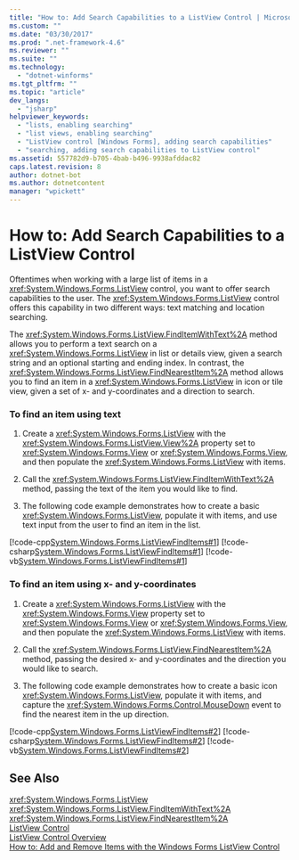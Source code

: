 ```yaml
---
title: "How to: Add Search Capabilities to a ListView Control | Microsoft Docs"
ms.custom: ""
ms.date: "03/30/2017"
ms.prod: ".net-framework-4.6"
ms.reviewer: ""
ms.suite: ""
ms.technology: 
  - "dotnet-winforms"
ms.tgt_pltfrm: ""
ms.topic: "article"
dev_langs: 
  - "jsharp"
helpviewer_keywords: 
  - "lists, enabling searching"
  - "list views, enabling searching"
  - "ListView control [Windows Forms], adding search capabilities"
  - "searching, adding search capabilities to ListView control"
ms.assetid: 557782d9-b705-4bab-b496-9938afddac82
caps.latest.revision: 8
author: dotnet-bot
ms.author: dotnetcontent
manager: "wpickett"
---
```

# How to: Add Search Capabilities to a ListView Control
Oftentimes when working with a large list of items in a <xref:System.Windows.Forms.ListView> control, you want to offer search capabilities to the user. The <xref:System.Windows.Forms.ListView> control offers this capability in two different ways: text matching and location searching.  
  
 The <xref:System.Windows.Forms.ListView.FindItemWithText%2A> method allows you to perform a text search on a <xref:System.Windows.Forms.ListView> in list or details view, given a search string and an optional starting and ending index. In contrast, the <xref:System.Windows.Forms.ListView.FindNearestItem%2A> method allows you to find an item in a <xref:System.Windows.Forms.ListView> in icon or tile view, given a set of x- and y-coordinates and a direction to search.  
  
### To find an item using text  
  
1.  Create a <xref:System.Windows.Forms.ListView> with the <xref:System.Windows.Forms.ListView.View%2A> property set to <xref:System.Windows.Forms.View> or <xref:System.Windows.Forms.View>, and then populate the <xref:System.Windows.Forms.ListView> with items.  
  
2.  Call the <xref:System.Windows.Forms.ListView.FindItemWithText%2A> method, passing the text of the item you would like to find.  
  
3.  The following code example demonstrates how to create a basic <xref:System.Windows.Forms.ListView>, populate it with items, and use text input from the user to find an item in the list.  
  
 [!code-cpp[System.Windows.Forms.ListViewFindItems#1](../../../../samples/snippets/cpp/VS_Snippets_Winforms/System.Windows.Forms.ListViewFindItems/cpp/form1.cpp#1)]
 [!code-csharp[System.Windows.Forms.ListViewFindItems#1](../../../../samples/snippets/csharp/VS_Snippets_Winforms/System.Windows.Forms.ListViewFindItems/CS/form1.cs#1)]
 [!code-vb[System.Windows.Forms.ListViewFindItems#1](../../../../samples/snippets/visualbasic/VS_Snippets_Winforms/System.Windows.Forms.ListViewFindItems/VB/form1.vb#1)]  
  
### To find an item using x- and y-coordinates  
  
1.  Create a <xref:System.Windows.Forms.ListView> with the <xref:System.Windows.Forms.View> property set to <xref:System.Windows.Forms.View> or <xref:System.Windows.Forms.View>, and then populate the <xref:System.Windows.Forms.ListView> with items.  
  
2.  Call the <xref:System.Windows.Forms.ListView.FindNearestItem%2A> method, passing the desired x- and y-coordinates and the direction you would like to search.  
  
3.  The following code example demonstrates how to create a basic icon <xref:System.Windows.Forms.ListView>, populate it with items, and capture the <xref:System.Windows.Forms.Control.MouseDown> event to find the nearest item in the up direction.  
  
 [!code-cpp[System.Windows.Forms.ListViewFindItems#2](../../../../samples/snippets/cpp/VS_Snippets_Winforms/System.Windows.Forms.ListViewFindItems/cpp/form1.cpp#2)]
 [!code-csharp[System.Windows.Forms.ListViewFindItems#2](../../../../samples/snippets/csharp/VS_Snippets_Winforms/System.Windows.Forms.ListViewFindItems/CS/form1.cs#2)]
 [!code-vb[System.Windows.Forms.ListViewFindItems#2](../../../../samples/snippets/visualbasic/VS_Snippets_Winforms/System.Windows.Forms.ListViewFindItems/VB/form1.vb#2)]  
  
## See Also  
 <xref:System.Windows.Forms.ListView>   
 <xref:System.Windows.Forms.ListView.FindItemWithText%2A>   
 <xref:System.Windows.Forms.ListView.FindNearestItem%2A>   
 [ListView Control](../../../../docs/framework/winforms/controls/listview-control-windows-forms.md)   
 [ListView Control Overview](../../../../docs/framework/winforms/controls/listview-control-overview-windows-forms.md)   
 [How to: Add and Remove Items with the Windows Forms ListView Control](../../../../docs/framework/winforms/controls/how-to-add-and-remove-items-with-the-windows-forms-listview-control.md)